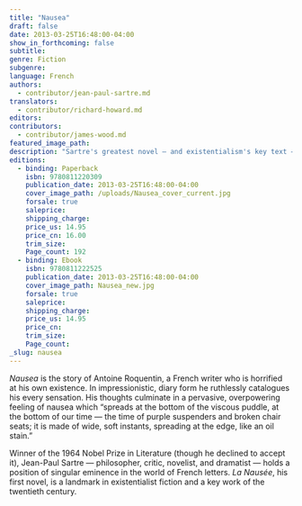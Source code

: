 ```yaml
---
title: "Nausea"
draft: false
date: 2013-03-25T16:48:00-04:00
show_in_forthcoming: false
subtitle:
genre: Fiction
subgenre:
language: French
authors:
  - contributor/jean-paul-sartre.md
translators:
  - contributor/richard-howard.md
editors:
contributors:
  - contributor/james-wood.md
featured_image_path:
description: "Sartre's greatest novel — and existentialism's key text — now introduced by James Wood "
editions:
  - binding: Paperback
    isbn: 9780811220309
    publication_date: 2013-03-25T16:48:00-04:00
    cover_image_path: /uploads/Nausea_cover_current.jpg
    forsale: true
    saleprice:
    shipping_charge:
    price_us: 14.95
    price_cn: 16.00
    trim_size:
    Page_count: 192
  - binding: Ebook
    isbn: 9780811222525
    publication_date: 2013-03-25T16:48:00-04:00
    cover_image_path: Nausea_new.jpg
    forsale: true
    saleprice:
    shipping_charge:
    price_us: 14.95
    price_cn:
    trim_size:
    Page_count:
_slug: nausea
---
```


_Nausea_ is the story of Antoine Roquentin, a French writer who is horrified at his own existence. In impressionistic, diary form he ruthlessly catalogues his every sensation. His thoughts culminate in a pervasive, overpowering feeling of nausea which “spreads at the bottom of the viscous puddle, at the bottom of our time — the time of purple suspenders and broken chair seats; it is made of wide, soft instants, spreading at the edge, like an oil stain.”

Winner of the 1964 Nobel Prize in Literature (though he declined to accept it), Jean-Paul Sartre — philosopher, critic, novelist, and dramatist — holds a position of singular eminence in the world of French letters. _La Nausée_, his first novel, is a landmark in existentialist fiction and a key work of the twentieth century.

